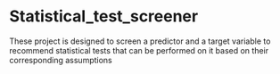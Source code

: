 # Statistical_test_screener
These project is designed to screen a predictor and a target variable to recommend statistical tests that can be performed on it based on their corresponding assumptions

